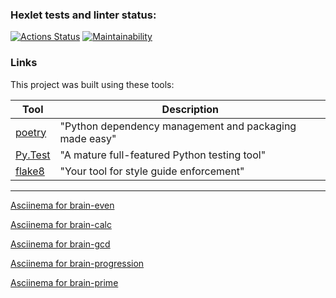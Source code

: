 ### Hexlet tests and linter status:
[![Actions Status](https://github.com/NikSko0r/python-project-49/actions/workflows/hexlet-check.yml/badge.svg)](https://github.com/NikSko0r/python-project-49/actions)
[![Maintainability](https://api.codeclimate.com/v1/badges/650bf104e99f51840b87/maintainability)](https://codeclimate.com/github/NikSko0r/python-project-49/maintainability)

### Links

This project was built using these tools:

| Tool                                                                        | Description                                             |
|-----------------------------------------------------------------------------|---------------------------------------------------------|
| [poetry](https://python-poetry.org/)                                        | "Python dependency management and packaging made easy"  |
| [Py.Test](https://pytest.org)                                               | "A mature full-featured Python testing tool"            |
| [flake8](https://flake8.pycqa.org/)                                         | "Your tool for style guide enforcement" |

---

[Asciinema for brain-even](https://asciinema.org/a/629244)

[Asciinema for brain-calc](https://asciinema.org/a/wAFXB6UpzN7gaB4cyHMhlPR9w)

[Asciinema for brain-gcd](https://asciinema.org/a/dVSLDVcRx5qngmmjL7NTXB89Q)

[Asciinema for brain-progression](https://asciinema.org/a/PbpTvFbN6ppcSmu53XY1G15Wk)

[Asciinema for brain-prime](https://asciinema.org/a/Zc3bnADgm0LhCMfpZoy2Nu8rL)